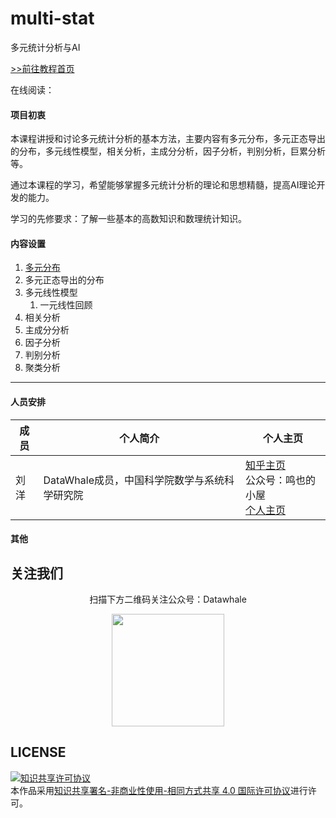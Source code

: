 # multi-stat
多元统计分析与AI

[>>前往教程首页](guide-MultiStat.md)

在线阅读：

#### 项目初衷

本课程讲授和讨论多元统计分析的基本方法，主要内容有多元分布，多元正态导出的分布，多元线性模型，相关分析，主成分分析，因子分析，判别分析，巨累分析等。

通过本课程的学习，希望能够掌握多元统计分析的理论和思想精髓，提高AI理论开发的能力。

学习的先修要求：了解一些基本的高数知识和数理统计知识。

#### 内容设置

1. [多元分布](chapter1.md)
2. 多元正态导出的分布
3. 多元线性模型
   1. 一元线性回顾
4. 相关分析
5. 主成分分析
6. 因子分析
7. 判别分析
8. 聚类分析

------



#### 人员安排

| 成员 | 个人简介                                      | 个人主页                                                     |
| ---- | --------------------------------------------- | ------------------------------------------------------------ |
| 刘洋 | DataWhale成员，中国科学院数学与系统科学研究院 | [知乎主页](https://www.zhihu.com/people/ming-ren-19-34)<br />公众号：鸣也的小屋<br />[个人主页](https://liu-yang-maker.github.io/Liu.Y/) |

#### 其他

## 关注我们

<div align=center>
<p>扫描下方二维码关注公众号：Datawhale</p>
<img src="https://raw.githubusercontent.com/datawhalechina/pumpkin-book/master/res/qrcode.jpeg" width = "180" height = "180">
</div>


## LICENSE

<a rel="license" href="http://creativecommons.org/licenses/by-nc-sa/4.0/"><img alt="知识共享许可协议" style="border-width:0" src="https://img.shields.io/badge/license-CC%20BY--NC--SA%204.0-lightgrey" /></a><br />本作品采用<a rel="license" href="http://creativecommons.org/licenses/by-nc-sa/4.0/">知识共享署名-非商业性使用-相同方式共享 4.0 国际许可协议</a>进行许可。









